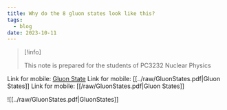 ```yaml
---
title: Why do the 8 gluon states look like this?
tags:
  - blog
date: 2023-10-11
---
```

> [!info] 
> 
> This note is prepared for the students of PC3232 Nuclear Physics



Link for mobile: <a href="https://huehou.github.io/raw/GluonStates.pdf" target="_blank"> Gluon State</a>
Link for mobile: [[../raw/GluonStates.pdf|Gluon States]]
Link for mobile: [[/raw/GluonStates.pdf|Gluon States]]

![[../raw/GluonStates.pdf|GluonStates]]

